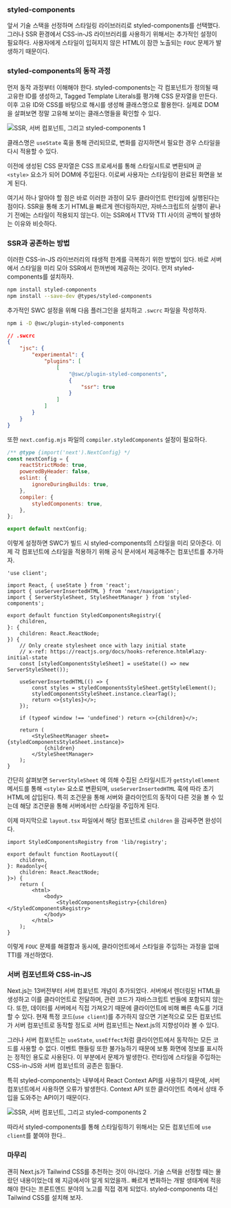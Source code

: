 ### styled-components

앞서 기술 스택을 선정하며 스타일링 라이브러리로 styled-components를 선택했다. 그러나 SSR 환경에서 CSS-in-JS 라이브러리를 사용하기 위해서는 추가적인 설정이 필요하다. 사용자에게 스타일이 입혀지지 않은 HTML이 잠깐 노출되는 `FOUC` 문제가 발생하기 때문이다.

### styled-components의 동작 과정

먼저 동작 과정부터 이해해야 한다. styled-components는 각 컴포넌트가 정의될 때 고유한 ID를 생성하고, Tagged Template Literals를 평가해 CSS 문자열을 만든다. 이후 고유 ID와 CSS를 바탕으로 해시를 생성해 클래스명으로 활용한다. 실제로 DOM을 살펴보면 정말 고유해 보이는 클래스명들을 확인할 수 있다.

![SSR, 서버 컴포넌트, 그리고 styled-components 1](./image/SSR%2C%20서버%20컴포넌트%2C%20그리고%20styled-components%201.png)

클래스명은 `useState` 훅을 통해 관리되므로, 변화를 감지하면서 필요한 경우 스타일을 다시 적용할 수 있다.

이전에 생성된 CSS 문자열은 CSS 프로세서를 통해 스타일시트로 변환되며 곧 `<style>` 요소가 되어 DOM에 주입된다. 이로써 사용자는 스타일링이 완료된 화면을 보게 된다.

여기서 하나 알아야 할 점은 바로 이러한 과정이 모두 클라이언트 런타임에 실행된다는 점이다. SSR을 통해 초기 HTML을 빠르게 렌더링하지만, 자바스크립트의 실행이 끝나기 전에는 스타일이 적용되지 않는다. 이는 SSR에서 TTV와 TTI 사이의 공백이 발생하는 이유와 비슷하다.

### SSR과 공존하는 방법

이러한 CSS-in-JS 라이브러리의 태생적 한계를 극복하기 위한 방법이 있다. 바로 서버에서 스타일을 미리 모아 SSR에서 한꺼번에 제공하는 것이다. 먼저 styled-components를 설치하자.

```bash
npm install styled-components
npm install --save-dev @types/styled-components
```

추가적인 SWC 설정을 위해 다음 플러그인을 설치하고 `.swcrc` 파일을 작성하자.

```bash
npm i -D @swc/plugin-styled-components
```

```json
// .swcrc
{
    "jsc": {
        "experimental": {
            "plugins": [
                [
                    "@swc/plugin-styled-components",
                    {
                        "ssr": true
                    }
                ]
            ]
        }
    }
}
```

또한 `next.config.mjs` 파일의 `compiler.styledComponents` 설정이 필요하다.

```jsx
/** @type {import('next').NextConfig} */
const nextConfig = {
    reactStrictMode: true,
    poweredByHeader: false,
    eslint: {
        ignoreDuringBuilds: true,
    },
    compiler: {
        styledComponents: true,
    },
};

export default nextConfig;
```

이렇게 설정하면 SWC가 빌드 시 styled-components의 스타일을 미리 모아준다. 이제 각 컴포넌트에 스타일을 적용하기 위해 공식 문서에서 제공해주는 컴포넌트를 추가하자.

```tsx
'use client';

import React, { useState } from 'react';
import { useServerInsertedHTML } from 'next/navigation';
import { ServerStyleSheet, StyleSheetManager } from 'styled-components';

export default function StyledComponentsRegistry({
    children,
}: {
    children: React.ReactNode;
}) {
    // Only create stylesheet once with lazy initial state
    // x-ref: https://reactjs.org/docs/hooks-reference.html#lazy-initial-state
    const [styledComponentsStyleSheet] = useState(() => new ServerStyleSheet());

    useServerInsertedHTML(() => {
        const styles = styledComponentsStyleSheet.getStyleElement();
        styledComponentsStyleSheet.instance.clearTag();
        return <>{styles}</>;
    });

    if (typeof window !== 'undefined') return <>{children}</>;

    return (
        <StyleSheetManager sheet={styledComponentsStyleSheet.instance}>
            {children}
        </StyleSheetManager>
    );
}
```

간단히 살펴보면 `ServerStyleSheet` 에 의해 수집된 스타일시트가 `getStyleElement` 메서드를 통해 `<style>` 요소로 변환되며, `useServerInsertedHTML` 훅에 따라 초기 HTML에 삽입된다. 특히 조건문을 통해 서버와 클라이언트의 동작이 다른 것을 볼 수 있는데 해당 조건문을 통해 서버에서만 스타일을 주입하게 된다.

이제 마지막으로 `layout.tsx` 파일에서 해당 컴포넌트로 `children` 을 감싸주면 완성이다.

```tsx
import StyledComponentsRegistry from 'lib/registry';

export default function RootLayout({
    children,
}: Readonly<{
    children: React.ReactNode;
}>) {
    return (
        <html>
            <body>
                <StyledComponentsRegistry>{children}</StyledComponentsRegistry>
            </body>
        </html>
    );
}
```

이렇게 `FOUC` 문제를 해결함과 동시에, 클라이언트에서 스타일을 주입하는 과정을 없애 TTI를 개선하였다.

### 서버 컴포넌트와 CSS-in-JS

Next.js는 13버전부터 서버 컴포넌트 개념이 추가되었다. 서버에서 렌더링된 HTML을 생성하고 이를 클라이언트로 전달하며, 관련 코드가 자바스크립트 번들에 포함되지 않는다. 또한, 데이터를 서버에서 직접 가져오기 때문에 클라이언트에 비해 빠른 속도를 기대할 수 있다. 현재 특정 코드(`use client`)를 추가하지 않으면 기본적으로 모든 컴포넌트가 서버 컴포넌트로 동작할 정도로 서버 컴포넌트는 Next.js의 지향성이라 볼 수 있다.

그러나 서버 컴포넌트는 `useState`, `useEffect`처럼 클라이언트에서 동작하는 모든 코드를 사용할 수 없다. 이벤트 핸들링 또한 불가능하기 때문에 보통 화면에 정보를 표시하는 정적인 용도로 사용된다. 이 부분에서 문제가 발생한다. 런타임에 스타일을 주입하는 CSS-in-JS와 서버 컴포넌트의 공존은 힘들다.

특히 styled-components는 내부에서 React Context API를 사용하기 때문에, 서버 컴포넌트에서 사용하면 오류가 발생한다. Context API 또한 클라이언트 측에서 상태 주입을 도와주는 API이기 때문이다.

![SSR, 서버 컴포넌트, 그리고 styled-components 2](./image/SSR%2C%20서버%20컴포넌트%2C%20그리고%20styled-components%202.png)

따라서 styled-components를 통해 스타일링하기 위해서는 모든 컴포넌트에 `use client`를 붙여야 한다..

### 마무리

괜히 Next.js가 Tailwind CSS를 추천하는 것이 아니었다. 기술 스택을 선정할 때는 몰랐던 내용이었는데 왜 지금에서야 알게 되었을까.. 빠르게 변화하는 개발 생태계에 적응해야 한다는 프론트엔드 분야의 노고를 직접 겪게 되었다. styled-components 대신 Tailwind CSS를 설치해 보자.
